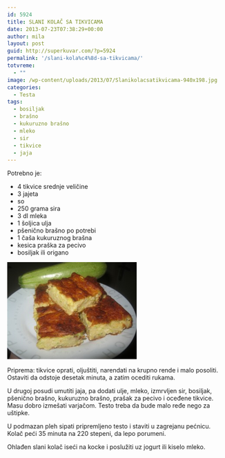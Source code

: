 ```yaml
---
id: 5924
title: SLANI KOLAČ SA TIKVICAMA
date: 2013-07-23T07:38:29+00:00
author: mila
layout: post
guid: http://superkuvar.com/?p=5924
permalink: '/slani-kola%c4%8d-sa-tikvicama/'
totvreme:
  - ""
image: /wp-content/uploads/2013/07/Slanikolacsatikvicama-940x198.jpg
categories:
  - Testa
tags:
  - bosiljak
  - brašno
  - kukuruzno brašno
  - mleko
  - sir
  - tikvice
  - jaja
---
```

Potrebno je:

  * 4 tikvice srednje veličine
  * 3 jajeta
  * so
  * 250 grama sira
  * 3 dl mleka
  * 1 šoljica ulja
  * pšenično brašno po potrebi
  * 1 čaša kukuruznog brašna
  * kesica praška za pecivo
  * bosiljak ili origano

<img class="alignnone size-medium wp-image-5925" src="/wp-content/uploads/2013/07/Slanikolacsatikvicama-300x225.jpg" alt="Slanikolacsatikvicama" width="300" height="225" /> 

Priprema: tikvice oprati, oljuštiti, narendati na krupno rende i malo posoliti. Ostaviti da odstoje desetak minuta, a zatim ocediti rukama.

U drugoj posudi umutiti jaja, pa dodati ulje, mleko, izmrvljen sir, bosiljak, pšenično brašno, kukuruzno brašno, prašak za pecivo i oceđene tikvice. Masu dobro izmešati varjačom. Testo treba da bude malo ređe nego za uštipke.

U podmazan pleh sipati pripremljeno testo i staviti u zagrejanu pećnicu. Kolač peći 35 minuta na 220 stepeni, da lepo porumeni.

Ohlađen slani kolač iseći na kocke i poslužiti uz jogurt ili kiselo mleko.